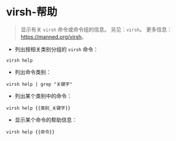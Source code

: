 # virsh-帮助

> 显示有关 `virsh` 命令或命令组的信息。
> 另见：`virsh`。
> 更多信息：<https://manned.org/virsh>。

- 列出按相关类别分组的 `virsh` 命令：

`virsh help`

- 列出命令类别：

`virsh help | grep "关键字"`

- 列出某个类别中的命令：

`virsh help {{类别_关键字}}`

- 显示某个命令的帮助信息：

`virsh help {{命令}}`
